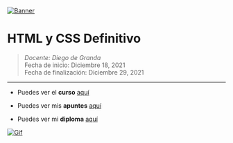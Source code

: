 [![Banner](https://www.sevenstarwebsolutions.com/wp-content/uploads/2019/06/html-css-banner.png "Banner")](https://www.sevenstarwebsolutions.com/wp-content/uploads/2019/06/html-css-banner.png "Banner")

# HTML y CSS Definitivo

> *Docente:  Diego de Granda*
> <br>
> Fecha de inicio: Diciembre 18, 2021
> <br>
> Fecha de finalización: Diciembre 29, 2021

------------
- Puedes ver el **curso** [aquí](https://platzi.com/clases/html-css/ "aquí")

- Puedes ver mis **apuntes**  [aquí](https://steep-bridge-4be.notion.site/HTML-y-CSS-Definitivo-c93537e8c1d9413999045cbd77410493 "aquí") 

- Puedes ver mi **diploma** [aquí](https://platzi.com/p/Valenciajcamilo/curso/2008-html-css/diploma/detalle/ "aquí")

[![Gif](https://res.cloudinary.com/cloudinary/image/upload/Animations_with_HTML5_2000x1100_v2.gif "Gif")](https://res.cloudinary.com/cloudinary/image/upload/Animations_with_HTML5_2000x1100_v2.gif "Gif")
